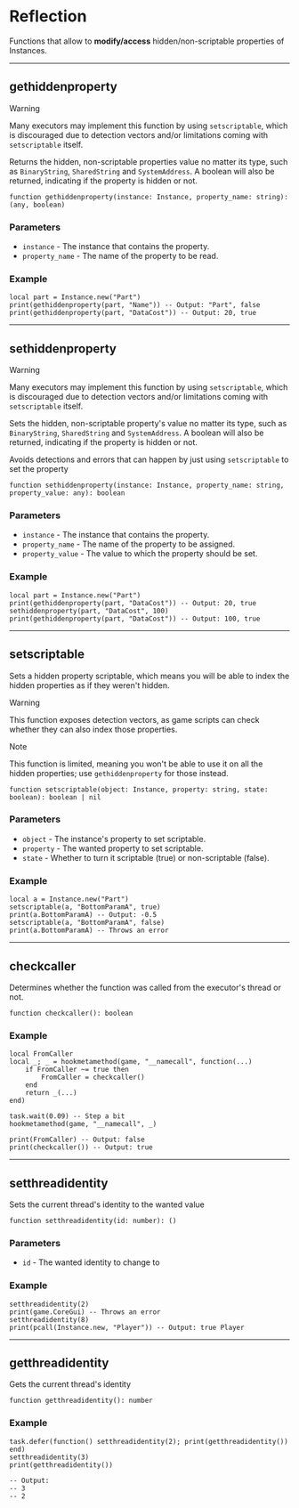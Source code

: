 # Reflection

Functions that allow to **modify/access** hidden/non-scriptable properties of Instances.

---

## gethiddenproperty

> [!WARNING]
> Many executors may implement this function by using `setscriptable`, which is discouraged due to detection vectors and/or limitations coming with `setscriptable` itself.

Returns the hidden, non-scriptable properties value no matter its type, such as `BinaryString`, `SharedString` and `SystemAddress`. A boolean will also be returned, indicating if the property is hidden or not.


```luau
function gethiddenproperty(instance: Instance, property_name: string): (any, boolean)
```

### Parameters

- `instance` - The instance that contains the property.
- `property_name` - The name of the property to be read.

### Example

```luau
local part = Instance.new("Part")
print(gethiddenproperty(part, "Name")) -- Output: "Part", false
print(gethiddenproperty(part, "DataCost")) -- Output: 20, true
```

---

## sethiddenproperty

> [!WARNING]
> Many executors may implement this function by using `setscriptable`, which is discouraged due to detection vectors and/or limitations coming with `setscriptable` itself.


Sets the hidden, non-scriptable property's value no matter its type, such as `BinaryString`, `SharedString` and `SystemAddress`. A boolean will also be returned, indicating if the property is hidden or not.

Avoids detections and errors that can happen by just using `setscriptable` to set the property

```luau
function sethiddenproperty(instance: Instance, property_name: string, property_value: any): boolean
```

### Parameters

- `instance` - The instance that contains the property.
- `property_name` - The name of the property to be assigned.
- `property_value` - The value to which the property should be set.

### Example

```luau
local part = Instance.new("Part")
print(gethiddenproperty(part, "DataCost")) -- Output: 20, true
sethiddenproperty(part, "DataCost", 100)
print(gethiddenproperty(part, "DataCost")) -- Output: 100, true
```

---

## setscriptable

Sets a hidden property scriptable, which means you will be able to index the hidden properties as if they weren't hidden.

> [!WARNING]
> This function exposes detection vectors, as game scripts can check whether they can also index those properties.

> [!NOTE]
> This function is limited, meaning you won't be able to use it on all the hidden properties; use `gethiddenproperty` for those instead.

```luau
function setscriptable(object: Instance, property: string, state: boolean): boolean | nil
```

### Parameters

- `object` - The instance's property to set scriptable.
- `property` - The wanted property to set scriptable.
- `state` - Whether to turn it scriptable (true) or non-scriptable (false). 

### Example

```luau
local a = Instance.new("Part")
setscriptable(a, "BottomParamA", true)
print(a.BottomParamA) -- Output: -0.5
setscriptable(a, "BottomParamA", false)
print(a.BottomParamA) -- Throws an error
```

---

## checkcaller

Determines whether the function was called from the executor's thread or not.

```luau
function checkcaller(): boolean
```

### Example

```luau
local FromCaller
local _; _ = hookmetamethod(game, "__namecall", function(...)
    if FromCaller ~= true then
        FromCaller = checkcaller()
    end
    return _(...)
end)

task.wait(0.09) -- Step a bit
hookmetamethod(game, "__namecall", _)

print(FromCaller) -- Output: false
print(checkcaller()) -- Output: true
```

---

## setthreadidentity

Sets the current thread's identity to the wanted value

```luau
function setthreadidentity(id: number): ()
```

### Parameters

- `id` - The wanted identity to change to

### Example

```luau
setthreadidentity(2)
print(game.CoreGui) -- Throws an error
setthreadidentity(8)
print(pcall(Instance.new, "Player")) -- Output: true Player
```

---

## getthreadidentity

Gets the current thread's identity

```luau
function getthreadidentity(): number
```

### Example

```luau
task.defer(function() setthreadidentity(2); print(getthreadidentity()) end)
setthreadidentity(3)
print(getthreadidentity())

-- Output: 
-- 3
-- 2
```
